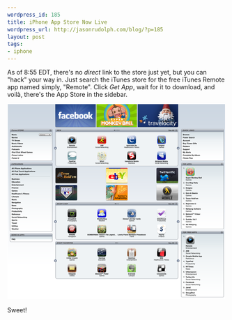 ```yaml
---
wordpress_id: 185
title: iPhone App Store Now Live
wordpress_url: http://jasonrudolph.com/blog/?p=185
layout: post
tags:
- iphone
---
```

As of 8:55 EDT, there's no *direct* link to the store just yet, but you can "hack" your way in.  Just search the iTunes store for the free iTunes Remote app named simply, "Remote".  Click *Get App*, wait for it to download, and voil&agrave;, there's the App Store in the sidebar.  

[![20080710 App Store Thumb](/resources/20080710-app-store-thumb.png)](/resources/20080710-app-store.png)

Sweet!
